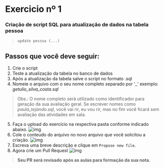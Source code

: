 # Exercicio nº 1

### Criação de script SQL para atualização de dados na tabela **pessoa**
>`update pessoa (...)`

## Passos que você deve seguir:
1. Crie o script
2. Teste a atualização da tabela no banco de dados
3. Após a atualização da tabela salve o script no formato .sql
4. Nomeie o arquivo com o seu nome completo separado por '_' exemplo: _getulio_silva_costa.sql_
>Obs.: O nome completo será utilizado como identificador para geração da sua avaliação geral. Se escrever nomes como _paula_tejando.sql_, você vai rir, eu vou rir, mas no fim você ficará sem avaliação das atividades em sala.
5. Faça o upload do exercício na respectiva pasta conforme indicado abaixo.
![img](../../../artifacts/upload_ex_1.png)
6. Cole o conteudo do arquivo no novo arquivo que você solicitou a criação.
![img](../../../artifacts/salvando_arquivo_ex_1.png)
7. Escreva uma breve descrição e clique em `Propose new file`.
8. Agora crie um Pull Request
![img](../../../artifacts/create_PR.png)

>**Seu PR será revisado após as aulas para formação da sua nota.**

